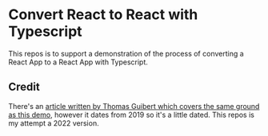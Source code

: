 # Convert React to React with Typescript
This repos is to support a demonstration of the process of converting a React App to a React App with Typescript.

## Credit
There's an [article written by Thomas Guibert which covers the same ground as this demo](https://medium.com/swlh/convert-your-javascript-react-app-to-typescript-the-easy-guide-631592dc1876), however it dates from 2019 so it's a little dated. This repos is my attempt a 2022 version.  
